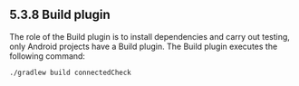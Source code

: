## 5.3.8 Build plugin

The role of the Build plugin is to install dependencies and carry out testing, only Android projects have a Build plugin. The Build plugin executes the following command:

<pre><code>./gradlew build connectedCheck</code><pre>


